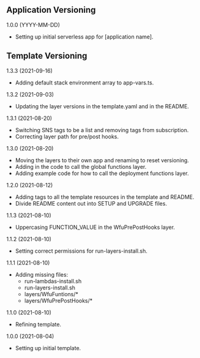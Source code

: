 ## Application Versioning

1.0.0 (YYYY-MM-DD)

* Setting up initial serverless app for [application name].

## Template Versioning

1.3.3 (2021-09-16)

* Adding default stack environment array to app-vars.ts.

1.3.2 (2021-09-03)

* Updating the layer versions in the template.yaml and in the README.

1.3.1 (2021-08-20)

* Switching SNS tags to be a list and removing tags from subscription.
* Correcting layer path for pre/post hooks.

1.3.0 (2021-08-20)

* Moving the layers to their own app and renaming to reset versioning.
* Adding in the code to call the global functions layer.
* Adding example code for how to call the deployment functions layer.

1.2.0 (2021-08-12)

* Adding tags to all the template resources in the template and README.
* Divide README content out into SETUP and UPGRADE files.

1.1.3 (2021-08-10)

* Uppercasing FUNCTION_VALUE in the WfuPrePostHooks layer.

1.1.2 (2021-08-10)

* Setting correct permissions for run-layers-install.sh.

1.1.1 (2021-08-10)

* Adding missing files:
   * run-lambdas-install.sh
   * run-layers-install.sh
   * layers/WfuFuntions/*
   * layers/WfuPrePostHooks/*

1.1.0 (2021-08-10)

* Refining template.

1.0.0 (2021-08-04)

* Setting up initial template.
